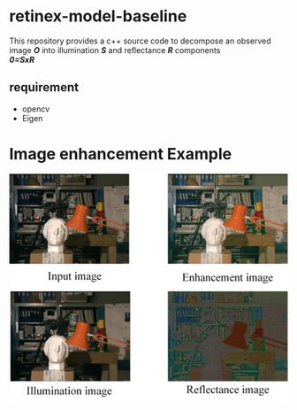 # retinex-model-baseline
This repository provides a c++ source code to decompose an observed image ***O*** into illumination ***S*** and reflectance ***R*** components <br>
***0=SxR*** <br>
## requirement
* opencv
* Eigen
# Image enhancement Example
<img src="example/example.jpg" width="600">


